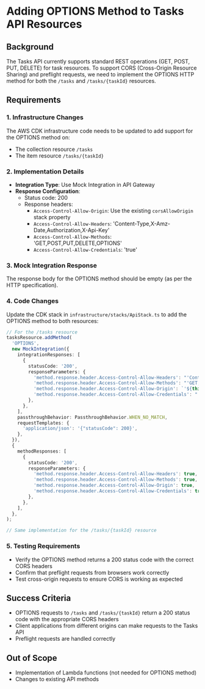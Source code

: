 # Adding OPTIONS Method to Tasks API Resources

## Background

The Tasks API currently supports standard REST operations (GET, POST, PUT, DELETE) for task resources. To support CORS (Cross-Origin Resource Sharing) and preflight requests, we need to implement the OPTIONS HTTP method for both the `/tasks` and `/tasks/{taskId}` resources.

## Requirements

### 1. Infrastructure Changes

The AWS CDK infrastructure code needs to be updated to add support for the OPTIONS method on:

- The collection resource `/tasks`
- The item resource `/tasks/{taskId}`

### 2. Implementation Details

- **Integration Type**: Use Mock Integration in API Gateway
- **Response Configuration**:
  - Status code: 200
  - Response headers:
    - `Access-Control-Allow-Origin`: Use the existing `corsAllowOrigin` stack property
    - `Access-Control-Allow-Headers`: 'Content-Type,X-Amz-Date,Authorization,X-Api-Key'
    - `Access-Control-Allow-Methods`: 'GET,POST,PUT,DELETE,OPTIONS'
    - `Access-Control-Allow-Credentials`: 'true'

### 3. Mock Integration Response

The response body for the OPTIONS method should be empty (as per the HTTP specification).

### 4. Code Changes

Update the CDK stack in `infrastructure/stacks/ApiStack.ts` to add the OPTIONS method to both resources:

```typescript
// For the /tasks resource
tasksResource.addMethod(
  'OPTIONS',
  new MockIntegration({
    integrationResponses: [
      {
        statusCode: '200',
        responseParameters: {
          'method.response.header.Access-Control-Allow-Headers': "'Content-Type,X-Amz-Date,Authorization,X-Api-Key'",
          'method.response.header.Access-Control-Allow-Methods': "'GET,POST,PUT,DELETE,OPTIONS'",
          'method.response.header.Access-Control-Allow-Origin': `'${this.corsAllowOrigin}'`,
          'method.response.header.Access-Control-Allow-Credentials': "'true'",
        },
      },
    ],
    passthroughBehavior: PassthroughBehavior.WHEN_NO_MATCH,
    requestTemplates: {
      'application/json': '{"statusCode": 200}',
    },
  }),
  {
    methodResponses: [
      {
        statusCode: '200',
        responseParameters: {
          'method.response.header.Access-Control-Allow-Headers': true,
          'method.response.header.Access-Control-Allow-Methods': true,
          'method.response.header.Access-Control-Allow-Origin': true,
          'method.response.header.Access-Control-Allow-Credentials': true,
        },
      },
    ],
  },
);

// Same implementation for the /tasks/{taskId} resource
```

### 5. Testing Requirements

- Verify the OPTIONS method returns a 200 status code with the correct CORS headers
- Confirm that preflight requests from browsers work correctly
- Test cross-origin requests to ensure CORS is working as expected

## Success Criteria

- OPTIONS requests to `/tasks` and `/tasks/{taskId}` return a 200 status code with the appropriate CORS headers
- Client applications from different origins can make requests to the Tasks API
- Preflight requests are handled correctly

## Out of Scope

- Implementation of Lambda functions (not needed for OPTIONS method)
- Changes to existing API methods
